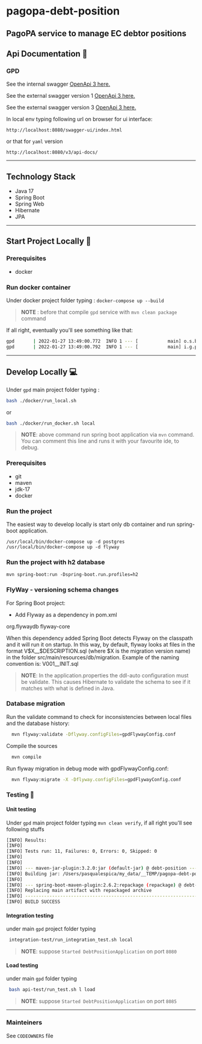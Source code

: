 # pagopa-debt-position
PagoPA service to manage EC debtor positions
---
## Api Documentation 📖
### GPD
See the internal swagger [OpenApi 3 here.](https://editor.swagger.io/?url=https://raw.githubusercontent.com/pagopa/pagopa-debt-position/main/openapi/openapi_internal.json)

See the external swagger version 1 [OpenApi 3 here.](https://editor.swagger.io/?url=https://raw.githubusercontent.com/pagopa/pagopa-debt-position/main/openapi/openapi_external.json)

See the external swagger version 3 [OpenApi 3 here.](https://editor.swagger.io/?url=https://raw.githubusercontent.com/pagopa/pagopa-debt-position/main/openapi/openapi_external_v3.json)

In local env typing following url on browser for ui interface: 
```
http://localhost:8080/swagger-ui/index.html
```
or that for `yaml` version
```
http://localhost:8080/v3/api-docs/
```

---
## Technology Stack
- Java 17
- Spring Boot
- Spring Web
- Hibernate
- JPA

---

## Start Project Locally 🚀

### Prerequisites
- docker

### Run docker container

Under docker project folder typing :
`docker-compose up --build`
>**NOTE** : before that compile `gpd` service with `mvn clean package` command

If all right, eventually you'll see something like that:
```sh
gpd       | 2022-01-27 13:49:00.772  INFO 1 --- [           main] o.s.b.w.embedded.tomcat.TomcatWebServer  : Tomcat started on port(s): 8085 (http) with context path ''
gpd       | 2022-01-27 13:49:00.792  INFO 1 --- [           main] i.g.p.d.DebtPositionApplication          : Started DebtPositionApplication in 9.591 seconds (JVM running for 10.458)
```

---

## Develop Locally 💻

Under `gpd` main project folder typing :

```sh 
bash ./docker/run_local.sh
```
or
```sh 
bash ./docker/run_docker.sh local
```
> **NOTE**: above command run spring boot application via `mvn` command. You can comment this line and runs it with your favourite ide, to debug. 

### Prerequisites
- git
- maven
- jdk-17
- docker

### Run the project
The easiest way to develop locally is start only db container and run spring-boot application.
```
/usr/local/bin/docker-compose up -d postgres
/usr/local/bin/docker-compose up -d flyway
```

### Run the project with h2 database

```
mvn spring-boot:run -Dspring-boot.run.profiles=h2
```

### FlyWay - versioning schema changes
For Spring Boot project:
- Add Flyway as a dependency in pom.xml
<dependency>
    <groupId>org.flywaydb</groupId>
    <artifactId>flyway-core</artifactId>
</dependency>

When this dependency added Spring Boot detects Flyway on the classpath and it will run it on startup.
In this way, by default, flyway looks at files in the format V$X__$DESCRIPTION.sql (where $X is the migration version name) in the folder src/main/resources/db/migration.
Example of the naming convention is: V001__INIT.sql

> **NOTE**: In the application.properties the ddl-auto configuration must be validate. This causes Hibernate to validate the schema to see if it matches with what is defined in Java.

### Database migration

Run the validate command to check for inconsistencies between local files and the database history:
```sh 
  mvn flyway:validate -Dflyway.configFiles=gpdFlywayConfig.conf
```
Compile the sources
```sh 
  mvn compile
```
Run flyway migration in debug mode with gpdFlywayConfig.conf:
```sh
  mvn flyway:migrate -X -Dflyway.configFiles=gpdFlywayConfig.conf
```

### Testing 🧪

#### Unit testing

Under `gpd` main project folder typing `mvn clean verify`, if all right you'll see following stuffs

```sh
[INFO] Results:
[INFO]
[INFO] Tests run: 11, Failures: 0, Errors: 0, Skipped: 0
[INFO]
[INFO]
[INFO] --- maven-jar-plugin:3.2.0:jar (default-jar) @ debt-position ---
[INFO] Building jar: /Users/pasqualespica/my_data/__TEMP/pagopa-debt-position/gpd/target/debt-position-0.0.1-SNAPSHOT.jar
[INFO]
[INFO] --- spring-boot-maven-plugin:2.6.2:repackage (repackage) @ debt-position ---
[INFO] Replacing main artifact with repackaged archive
[INFO] ------------------------------------------------------------------------
[INFO] BUILD SUCCESS
```

#### Integration testing

under main `gpd` project folder typing

```sh
 integration-test/run_integration_test.sh local
```
> **NOTE**: suppose `Started DebtPositionApplication` on port `8080`

#### Load testing

under main `gpd` folder typing

```sh
 bash api-test/run_test.sh l load
```
> **NOTE**: suppose `Started DebtPositionApplication` on port `8085`


---

### Mainteiners
See `CODEOWNERS` file



